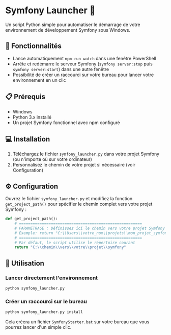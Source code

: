 # Symfony Launcher 🚀

Un script Python simple pour automatiser le démarrage de votre environnement de développement Symfony sous Windows.

## 🔧 Fonctionnalités

- Lance automatiquement `npm run watch` dans une fenêtre PowerShell
- Arrête et redémarre le serveur Symfony (`symfony server:stop` puis `symfony server:start`) dans une autre fenêtre
- Possibilité de créer un raccourci sur votre bureau pour lancer votre environnement en un clic

## 📋 Prérequis

- Windows
- Python 3.x installé
- Un projet Symfony fonctionnel avec npm configuré

## 💻 Installation

1. Téléchargez le fichier `symfony_launcher.py` dans votre projet Symfony (ou n'importe où sur votre ordinateur)
2. Personnalisez le chemin de votre projet si nécessaire (voir Configuration)

## ⚙️ Configuration

Ouvrez le fichier `symfony_launcher.py` et modifiez la fonction `get_project_path()` pour spécifier le chemin complet vers votre projet Symfony :

```python
def get_project_path():
    # ======================================================
    # PARAMÉTRAGE : Définissez ici le chemin vers votre projet Symfony
    # Exemple: return "C:\\Users\\votre_nom\\projets\\mon_projet_symfony"
    # ======================================================
    # Par défaut, le script utilise le répertoire courant
    return "C:\\chemin\\vers\\votre\\projet\\symfony"
```

## 🚀 Utilisation

### Lancer directement l'environnement

```bash
python symfony_launcher.py
```

### Créer un raccourci sur le bureau

```bash
python symfony_launcher.py install
```

Cela créera un fichier `SymfonyStarter.bat` sur votre bureau que vous pourrez lancer d'un simple clic.
